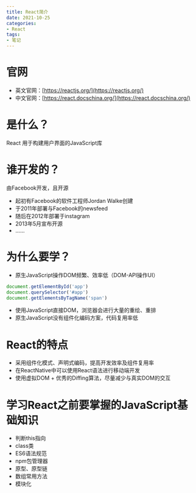 ```yaml
---
title: React简介
date: 2021-10-25
categories:
- React
tags:
- 笔记 
---
```


# 官网
- 英文官网：[https://reactjs.org/](https://reactjs.org/)
- 中文官网：[https://react.docschina.org/](https://react.docschina.org/)

# 是什么？
React 用于构建用户界面的JavaScript库

# 谁开发的？
由Facebook开发，且开源
- 起初有Facebook的软件工程师Jordan Walke创建
- 于2011年部署与Facebook的newsfeed
- 随后在2012年部署于instagram
- 2013年5月宣布开源
- ......

# 为什么要学？
- 原生JavaScript操作DOM频繁、效率低（DOM-API操作UI）
```js
document.getElementById('app')
document.querySelector('#app')
document.getElementsByTagName('span')
```
- 使用JavaScript直接DOM，浏览器会进行大量的重绘、重排
- 原生JavaScript没有组件化编码方案，代码复用率低

# React的特点
- 采用组件化模式、声明式编码，提高开发效率及组件复用率
- 在ReactNative中可以使用React语法进行移动端开发
- 使用虚拟DOM + 优秀的Diffing算法，尽量减少与真实DOM的交互

# 学习React之前要掌握的JavaScript基础知识
- 判断this指向
- class类
- ES6语法规范
- npm包管理器
- 原型、原型链
- 数组常用方法
- 模块化
